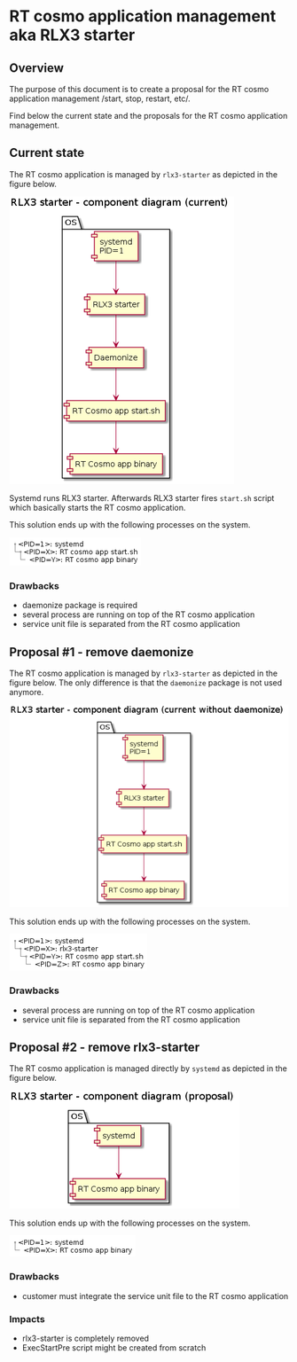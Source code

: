 # RT cosmo application management aka RLX3 starter

## Overview

The purpose of this document is to create a proposal for the RT cosmo application management /start, stop, restart, etc/.

Find below the current state and the proposals for the RT cosmo application management.

## Current state

The RT cosmo application is managed by ```rlx3-starter``` as depicted in the figure below.

![RT cosmo current - components](0_rlx3-starter_component_current.png)

Systemd runs RLX3 starter. Afterwards RLX3 starter fires ```start.sh``` script which basically starts the RT cosmo application.

This solution ends up with the following processes on the system.

![RT cosmo current - process tree](0_rlx3-starter_tree_current.png)

### Drawbacks
- daemonize package is required
- several process are running on top of the RT cosmo application
- service unit file is separated from the RT cosmo application

## Proposal #1 - remove daemonize

The RT cosmo application is managed by ```rlx3-starter``` as depicted in the figure below. The only difference is that the ```daemonize``` package is not used anymore.

![RT cosmo proposal #1 - components](1_rlx3-starter_component_proposal1.png)

This solution ends up with the following processes on the system.

![RT cosmo current - process tree](1_rlx3-starter_tree_proposal1.png)

### Drawbacks
- several process are running on top of the RT cosmo application
- service unit file is separated from the RT cosmo application

## Proposal #2 - remove rlx3-starter

The RT cosmo application is managed directly by ```systemd``` as depicted in the figure below.

![RT cosmo proposal #2 - components](2_rlx3-starter_component_proposal2.png)

This solution ends up with the following processes on the system.

![RT cosmo proposal #2 - process tree](2_rlx3-starter_tree_proposal2.png)

### Drawbacks
- customer must integrate the service unit file to the RT cosmo application

### Impacts
- rlx3-starter is completely removed
- ExecStartPre script might be created from scratch
